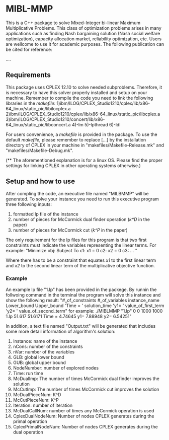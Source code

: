 # MIBL-MMP
This is a C++ package to solve Mixed-Integer bi-linear Maximum Multiplicative Problems. This class of optimization problems arises in many applications such as finding Nash bargaining solution (Nash social welfare optimization), capacity allocation market, reliability optimization, etc. Users are wellcome to use it for academic purposes. The following publication can be cited for reference:

....


## Requirements
This package uses CPLEX 12.10 to solve needed subproblems. Therefore, it is necessary to have this solver properly installed and setup on your machine. Remember to compile the code you need to link the following libraries in the _makefile_:
1)ibm/ILOG/CPLEX_Studio1210/cplex/lib/x86-64_linux/static_pic/libilocplex.a 
2)ibm/ILOG/CPLEX_Studio1210/cplex/lib/x86-64_linux/static_pic/libcplex.a 
3)ibm/ILOG/CPLEX_Studio1210/concert/lib/x86-64_linux/static_pic/libconcert.a 
4)-lm 
5)-lpthread 
6)-ldl

For users convenience, a _makefile_ is provided in the package. To use the default _makefile_, please remember to replace [...] by the installation directory of CPLEX in your machine in "makefiles/Makefile-Release.mk" and "makefiles/Makefile-Debug.mk". 

(** The aforementioned explanation is for a linux OS. Please find the proper settings for linking CPLEX in other operating systems otherwise.)

## Setup and how to use
After compling the code, an executive file named "MILBMMP" will be generated. To solve your instance you need to run this executive program three following inputs:
1) formatted lp file of the instance
2) number of pieces for McCormick dual finder operation (_k*D_ in the paper)
3) number of pieces for McCormick cut (_k^P_ in the paper)

The only requirement for the lp files for this program is that two first constraints must indicate the variables representing the linear terms. For example:
"Minimize
 obj:
Subject To
 c1:    x1  = 0
 c2:    x2  = 0
 c3:    ... "
 
 Where there has to be a constraint that equates _x1_ to the first linear term and _x2_ to the second linear term of the multiplicative objective function.
 
### Example
An example lp file "1.lp" has been provided in the packege. By runnin the follwoing command in the terminal the program will solve this instance and show the following result:
"#_of_constraints #_of_variables instance_name
Lower_bound Upper_bound     'Time = ' solution_time  'y1= ' value_of_first_term  'y2= ' value_of_second_term"
for example:
./MIBLMMP "1.lp" 0 0 
1000  1000  1.lp
51.617 51.6171    Time = 4.74645   y1= 7.88948   y2= 6.54251"

In addition, a text file named "Output.txt" will be generated that includes some more detail information of algorithm's solution:
1) Instance: name of the instance
2) nCons: number of the constraints
3) nVar: number of the variables 
4) GLB: global lower bound
5) GUB: global upper bound
6) NodeNumber: number of explored nodes
7) Time: run time
8) McDualImp: The number of times McCormick dual finder improves the solution
9) McCutImp: The number of times McCormick cut improves the solution 
10) McDualPieceNum: K^D 
11) McCutPieceNum: K^P
12) Iteration: number of iteration
13) McDualCallNum: number of times any McCormick operation is used
14) CplexDualNodeNum: Number of nodes CPLEX generates during the primal operation
15) CplexPrimalNodeNum: Number of nodes CPLEX generates during the dual operation
